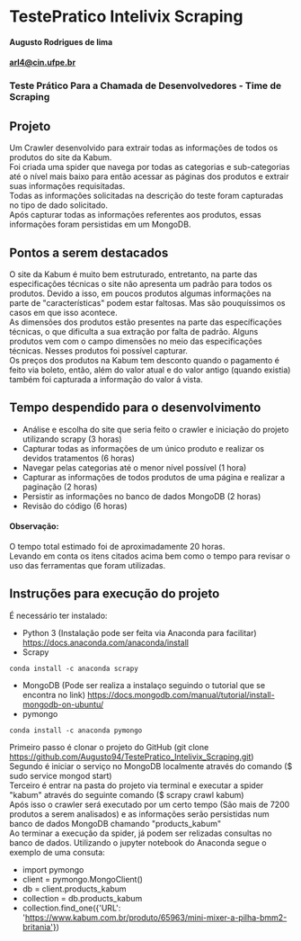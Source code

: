 # TestePratico Intelivix Scraping


#### Augusto Rodrigues de lima
#### <arl4@cin.ufpe.br>

### Teste Prático Para a Chamada de Desenvolvedores - Time de Scraping

## Projeto

Um Crawler desenvolvido para extrair todas as informações de todos os produtos do site da Kabum.\
Foi criada uma spider que navega por todas as categorias e sub-categorias até o nível mais baixo para então acessar as páginas dos produtos e extrair suas informações requisitadas.\
Todas as informações solicitadas na descrição do teste foram capturadas no tipo de dado solicitado.\
Após capturar todas as informações referentes aos produtos, essas informações foram persistidas em um MongoDB.

## Pontos a serem destacados
O site da Kabum é muito bem estruturado, entretanto, na parte das especificações técnicas o site não apresenta um padrão para todos os produtos. Devido a isso, em poucos produtos algumas informações na parte de "características" podem estar faltosas. Mas são pouquíssimos os casos em que isso acontece.\
As dimensões dos produtos estão presentes na parte das específicações técnicas, o que dificulta a sua extração por falta de padrão. Alguns produtos vem com o campo dimensões no meio das especificações técnicas. Nesses produtos foi possível capturar.\
Os preços dos produtos na Kabum tem desconto quando o pagamento é feito via boleto, então, além do valor atual e do valor antigo (quando existia) também foi capturada a informação do valor á vista.

## Tempo despendido para o desenvolvimento

- Análise e escolha do site que seria feito o crawler e iniciação do projeto utilizando scrapy (3 horas)
- Capturar todas as informações de um único produto e realizar os devidos tratamentos (6 horas)
- Navegar pelas categorias até o menor nível possível (1 hora)
- Capturar as informações de todos produtos de uma página e realizar a paginação (2 horas)
- Persistir as informações no banco de dados MongoDB (2 horas)
- Revisão do código (6 horas)

#### Observação:

O tempo total estimado foi de aproximadamente 20 horas.\
Levando em conta os itens citados acima bem como o tempo para revisar o uso das ferramentas que foram utilizadas.

## Instruções para execução do projeto

É necessário ter instalado:
- Python 3 (Instalação pode ser feita via Anaconda para facilitar)
https://docs.anaconda.com/anaconda/install
- Scrapy
```
conda install -c anaconda scrapy 
```
- MongoDB (Pode ser realiza a instalaço seguindo o tutorial que se encontra no link)
https://docs.mongodb.com/manual/tutorial/install-mongodb-on-ubuntu/
- pymongo
```
conda install -c anaconda pymongo
```


Primeiro passo é clonar o projeto do GitHub (git clone https://github.com/Augusto94/TestePratico_Intelivix_Scraping.git)\
Segundo é iniciar o serviço no MongoDB localmente através do comando ($ sudo service mongod start)\
Terceiro é entrar na pasta do projeto via terminal e executar a spider "kabum" através do seguinte comando ($ scrapy crawl kabum)\
Após isso o crawler será executado por um certo tempo (São mais de 7200 produtos a serem analisados) e as informações serão persistidas num banco de dados MongoDB chamando "products_kabum"\
Ao terminar a execução da spider, já podem ser relizadas consultas no banco de dados. Utilizando o jupyter notebook do Anaconda segue o exemplo de uma consuta:
- import pymongo
- client = pymongo.MongoClient()
- db = client.products_kabum
- collection = db.products_kabum
- collection.find_one({'URL': 'https://www.kabum.com.br/produto/65963/mini-mixer-a-pilha-bmm2-britania'})
